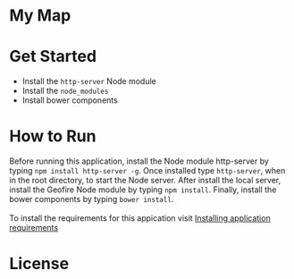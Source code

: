 My Map
======

Get Started
===========
- Install the `http-server` Node module
- Install the `node_modules`
- Install bower components

How to Run
==========
Before running this application, install the Node module http-server by typing `npm install http-server -g`. Once installed type `http-server`, when in the root directory, to start the Node server. After install the local server, install the Geofire Node module by typing `npm install`. Finally, install the bower components by typing `bower install`.<br /><br />
To install the requirements for this appication visit [Installing application requirements](https://github.com/CfABrigadePhiladelphia/cyclephilly_mymap/blob/master/docs/installations.md)

License
=======